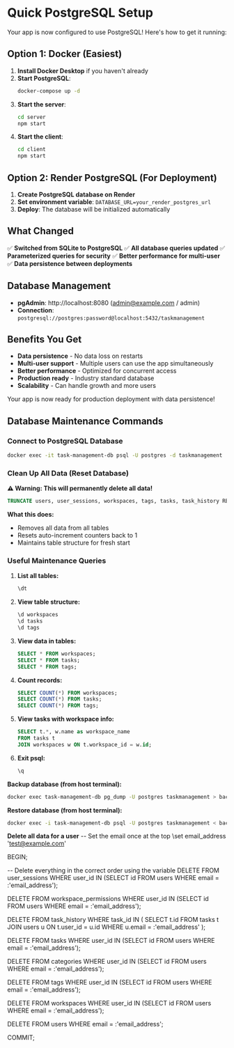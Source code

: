 # Quick PostgreSQL Setup

Your app is now configured to use PostgreSQL! Here's how to get it running:

## Option 1: Docker (Easiest)

1. **Install Docker Desktop** if you haven't already
2. **Start PostgreSQL**:
   ```bash
   docker-compose up -d
   ```
3. **Start the server**:
   ```bash
   cd server
   npm start
   ```
4. **Start the client**:
   ```bash
   cd client
   npm start
   ```

## Option 2: Render PostgreSQL (For Deployment)

1. **Create PostgreSQL database on Render**
2. **Set environment variable**: `DATABASE_URL=your_render_postgres_url`
3. **Deploy**: The database will be initialized automatically

## What Changed

✅ **Switched from SQLite to PostgreSQL**
✅ **All database queries updated**
✅ **Parameterized queries for security**
✅ **Better performance for multi-user**
✅ **Data persistence between deployments**

## Database Management

- **pgAdmin**: http://localhost:8080 (admin@example.com / admin)
- **Connection**: `postgresql://postgres:password@localhost:5432/taskmanagement`

## Benefits You Get

- **Data persistence** - No data loss on restarts
- **Multi-user support** - Multiple users can use the app simultaneously
- **Better performance** - Optimized for concurrent access
- **Production ready** - Industry standard database
- **Scalability** - Can handle growth and more users

Your app is now ready for production deployment with data persistence! 



## Database Maintenance Commands

### Connect to PostgreSQL Database
```bash
docker exec -it task-management-db psql -U postgres -d taskmanagement
```

### Clean Up All Data (Reset Database)
**⚠️ Warning: This will permanently delete all data!**
```sql
TRUNCATE users, user_sessions, workspaces, tags, tasks, task_history RESTART IDENTITY CASCADE;
```
**What this does:**
- Removes all data from all tables
- Resets auto-increment counters back to 1
- Maintains table structure for fresh start

### Useful Maintenance Queries

1. **List all tables:**
   ```sql
   \dt
   ```

2. **View table structure:**
   ```sql
   \d workspaces
   \d tasks
   \d tags
   ```

3. **View data in tables:**
   ```sql
   SELECT * FROM workspaces;
   SELECT * FROM tasks;
   SELECT * FROM tags;
   ```

4. **Count records:**
   ```sql
   SELECT COUNT(*) FROM workspaces;
   SELECT COUNT(*) FROM tasks;
   SELECT COUNT(*) FROM tags;
   ```

5. **View tasks with workspace info:**
   ```sql
   SELECT t.*, w.name as workspace_name 
   FROM tasks t 
   JOIN workspaces w ON t.workspace_id = w.id;
   ```

6. **Exit psql:**
   ```sql
   \q
   ```

**Backup database (from host terminal):**
```bash
docker exec task-management-db pg_dump -U postgres taskmanagement > backup_$(date +%Y%m%d_%H%M%S).sql
```

**Restore database (from host terminal):**
```bash
docker exec -i task-management-db psql -U postgres taskmanagement < backup_filename.sql
```

**Delete all data for a user**
-- Set the email once at the top
\set email_address 'test@example.com'

BEGIN;

-- Delete everything in the correct order using the variable
DELETE FROM user_sessions 
WHERE user_id IN (SELECT id FROM users WHERE email = :'email_address');

DELETE FROM workspace_permissions 
WHERE user_id IN (SELECT id FROM users WHERE email = :'email_address');

DELETE FROM task_history 
WHERE task_id IN (
    SELECT t.id FROM tasks t 
    JOIN users u ON t.user_id = u.id 
    WHERE u.email = :'email_address'
);

DELETE FROM tasks 
WHERE user_id IN (SELECT id FROM users WHERE email = :'email_address');

DELETE FROM categories 
WHERE user_id IN (SELECT id FROM users WHERE email = :'email_address');

DELETE FROM tags 
WHERE user_id IN (SELECT id FROM users WHERE email = :'email_address');

DELETE FROM workspaces 
WHERE user_id IN (SELECT id FROM users WHERE email = :'email_address');

DELETE FROM users WHERE email = :'email_address';

COMMIT;